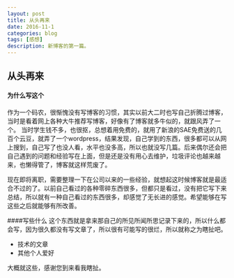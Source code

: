 ```yaml
---
layout: post
title: 从头再来
date: 2016-11-1
categories: blog
tags: [感想]
description: 新博客的第一篇。
---
```


## 从头再来

#### 为什么写这个  
作为一个码农，很惭愧没有写博客的习惯，其实以前大二时也写自己折腾过博客，当时是看着网上各种大牛推荐写博客，好像有了博客就多牛似的，就跟风弄了一个。
当时学生钱不多，也很抠，总想着用免费的，就用了新浪的SAE免费送的几百个云豆，就弄了一个wordpress，结果发现，自己学到的东西，很多都可以从网上搜到，自己写了也没人看，水平也没多高，所以也就没写几篇。后来偶尔还会把自己遇到的问题和经验写在上面，但是还是没有用心去维护，垃圾评论也越来越来，也懒得管了，博客就这样荒废了。


现在即将离职，需要整理一下在公司以来的一些经验，就想起这时候博客就是最适合不过的了。以前自己看过的各种零碎东西很多，但都只是看过，没有把它写下来总结，所以就有一种自己看过的东西很多，却感觉了无长进的感觉。希望能够在写这些之后就能够有所改善。

####写些什么
这个东西就是拿来那自己的所见所闻所思记录下来的，所以什么都会写，因为很久都没有写文章了，所以很有可能写的很烂，所以就称之为瞎扯吧。

- 技术的文章
- 其他个人爱好

大概就这些，感谢您到来看我瞎扯。

